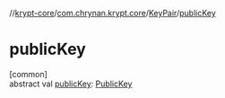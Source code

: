 //[krypt-core](../../../index.md)/[com.chrynan.krypt.core](../index.md)/[KeyPair](index.md)/[publicKey](public-key.md)

# publicKey

[common]\
abstract val [publicKey](public-key.md): [PublicKey](index.md)
